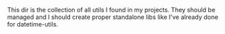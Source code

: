This dir is the collection of all utils I found in my projects.
They should be managed and I should create proper standalone libs like I've already
 done for datetime-utils.
